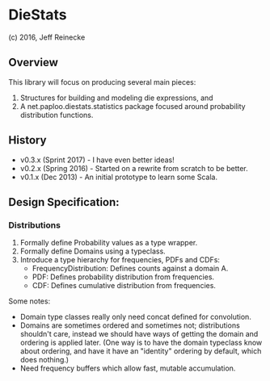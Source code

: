 # DieStats
(c) 2016, Jeff Reinecke

## Overview

This library will focus on producing several main pieces:

1. Structures for building and modeling die expressions, and
2. A net.paploo.diestats.statistics package focused around probability distribution functions.

## History

* v0.3.x (Sprint 2017) - I have even better ideas!
* v0.2.x (Spring 2016) - Started on a rewrite from scratch to be better.
* v0.1.x (Dec 2013) - An initial prototype to learn some Scala.

## Design Specification:

### Distributions

1. Formally define Probability values as a type wrapper.
2. Formally define Domains using a typeclass.
3. Introduce a type hierarchy for frequencies, PDFs and CDFs:
   - FrequencyDistribution: Defines counts against a domain A.
   - PDF: Defines probability distribution from frequencies.
   - CDF: Defines cumulative distribution from frequencies.

Some notes:

* Domain type classes really only need concat defined for convolution.
* Domains are sometimes ordered and sometimes not; distributions shouldn't care,
  instead we should have ways of getting the domain and ordering is applied later.
  (One way is to have the domain typeclass know about ordering, and have it have
   an "identity" ordering by default, which does nothing.)
* Need frequency buffers which allow fast, mutable accumulation.
